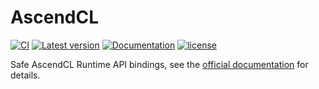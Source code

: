 ﻿# AscendCL

[![CI](https://github.com/InfiniTensor/ascendcl/actions/workflows/build.yml/badge.svg?branch=main)](https://github.com/InfiniTensor/ascendcl/actions)
[![Latest version](https://img.shields.io/crates/v/ascendcl.svg)](https://crates.io/crates/ascendcl)
[![Documentation](https://docs.rs/ascendcl/badge.svg)](https://docs.rs/ascendcl)
[![license](https://img.shields.io/github/license/InfiniTensor/ascendcl)](https://mit-license.org/)

Safe AscendCL Runtime API bindings, see the [official documentation](https://www.hiascend.com/document/detail/zh/CANNCommunityEdition/80RC3alpha001/apiref/appdevgapi/aclcppdevg_03_0004.html) for details.
